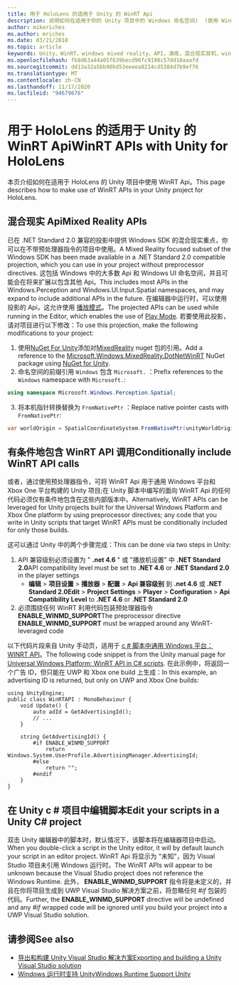 ```yaml
---
title: 用于 HoloLens 的适用于 Unity 的 WinRT Api
description: 说明如何在适用于你的 Unity 项目中的 Windows 命名空间)  (使用 WinRT Api。
author: mikeriches
ms.author: mriches
ms.date: 03/21/2018
ms.topic: article
keywords: Unity，WinRT，windows mixed reality，API，演练，混合现实耳机，windows mixed reality 耳机，虚拟现实耳机，混合现实 Api
ms.openlocfilehash: fb8d63a44a05f639becd96fc9198c57dd10aaafd
ms.sourcegitcommit: dd13a32a5bb90bd53eeeea8214cd5384d7b9ef76
ms.translationtype: MT
ms.contentlocale: zh-CN
ms.lasthandoff: 11/17/2020
ms.locfileid: "94679676"
---
```

# <a name="winrt-apis-with-unity-for-hololens"></a><span data-ttu-id="5ca02-104">用于 HoloLens 的适用于 Unity 的 WinRT Api</span><span class="sxs-lookup"><span data-stu-id="5ca02-104">WinRT APIs with Unity for HoloLens</span></span>

<span data-ttu-id="5ca02-105">本页介绍如何在适用于 HoloLens 的 Unity 项目中使用 WinRT Api。</span><span class="sxs-lookup"><span data-stu-id="5ca02-105">This page describes how to make use of WinRT APIs in your Unity project for HoloLens.</span></span>

## <a name="mixed-reality-apis"></a><span data-ttu-id="5ca02-106">混合现实 Api</span><span class="sxs-lookup"><span data-stu-id="5ca02-106">Mixed Reality APIs</span></span>

<span data-ttu-id="5ca02-107">已在 .NET Standard 2.0 兼容的投影中提供 Windows SDK 的混合现实重点，你可以在不带预处理器指令的项目中使用。</span><span class="sxs-lookup"><span data-stu-id="5ca02-107">A Mixed Reality focused subset of the Windows SDK has been made available in a .NET Standard 2.0 compatible projection, which you can use in your project without preprocessor directives.</span></span> <span data-ttu-id="5ca02-108">这包括 Windows 中的大多数 Api 和 Windows UI 命名空间，并且可能会在将来扩展以包含其他 Api。</span><span class="sxs-lookup"><span data-stu-id="5ca02-108">This includes most APIs in the Windows.Perception and Windows.UI.Input.Spatial namespaces, and may expand to include additional APIs in the future.</span></span> <span data-ttu-id="5ca02-109">在编辑器中运行时，可以使用投影的 Api，这允许使用 [播放模式](https://docs.microsoft.com//windows/mixed-reality/unity-play-mode)。</span><span class="sxs-lookup"><span data-stu-id="5ca02-109">The projected APIs can be used while running in the Editor, which enables the use of [Play Mode](https://docs.microsoft.com//windows/mixed-reality/unity-play-mode).</span></span> <span data-ttu-id="5ca02-110">若要使用此投影，请对项目进行以下修改：</span><span class="sxs-lookup"><span data-stu-id="5ca02-110">To use this projection, make the following modifications to your project:</span></span>

1) <span data-ttu-id="5ca02-111">使用[NuGet For Unity](https://github.com/GlitchEnzo/NuGetForUnity)添加对[MixedReality](https://www.nuget.org/packages/Microsoft.Windows.MixedReality.DotNetWinRT) nuget 包的引用。</span><span class="sxs-lookup"><span data-stu-id="5ca02-111">Add a reference to the [Microsoft.Windows.MixedReality.DotNetWinRT](https://www.nuget.org/packages/Microsoft.Windows.MixedReality.DotNetWinRT) NuGet package using [NuGet for Unity](https://github.com/GlitchEnzo/NuGetForUnity).</span></span>
2) <span data-ttu-id="5ca02-112">命名空间的前缀引用 `Windows` 包含 `Microsoft.` ：</span><span class="sxs-lookup"><span data-stu-id="5ca02-112">Prefix references to the `Windows` namespace with `Microsoft.`:</span></span>
```cs
using namespace Microsoft.Windows.Perception.Spatial;
```
3) <span data-ttu-id="5ca02-113">将本机指针转换替换为 `FromNativePtr` ：</span><span class="sxs-lookup"><span data-stu-id="5ca02-113">Replace native pointer casts with `FromNativePtr`:</span></span>
```cs
var worldOrigin = SpatialCoordinateSystem.FromNativePtr(unityWorldOriginPtr);
```

## <a name="conditionally-include-winrt-api-calls"></a><span data-ttu-id="5ca02-114">有条件地包含 WinRT API 调用</span><span class="sxs-lookup"><span data-stu-id="5ca02-114">Conditionally include WinRT API calls</span></span>

<span data-ttu-id="5ca02-115">或者，通过使用预处理器指令，可将 WinRT Api 用于通用 Windows 平台和 Xbox One 平台构建的 Unity 项目;在 Unity 脚本中编写的面向 WinRT Api 的任何代码必须仅有条件地包含在这些内部版本中。</span><span class="sxs-lookup"><span data-stu-id="5ca02-115">Alternatively, WinRT APIs can be leveraged for Unity projects built for the Universal Windows Platform and Xbox One platform by using preprocessor directives; any code that you write in Unity scripts that target WinRT APIs must be conditionally included for only those builds.</span></span> 

<span data-ttu-id="5ca02-116">这可以通过 Unity 中的两个步骤完成：</span><span class="sxs-lookup"><span data-stu-id="5ca02-116">This can be done via two steps in Unity:</span></span>
1) <span data-ttu-id="5ca02-117">API 兼容级别必须设置为 " **.net 4.6** " 或 "播放机设置" 中 **.NET Standard 2.0**</span><span class="sxs-lookup"><span data-stu-id="5ca02-117">API compatibility level must be set to **.NET 4.6** or **.NET Standard 2.0** in the player settings</span></span>
    - <span data-ttu-id="5ca02-118">**编辑**  > **项目设置**  > **播放器**  > **配置**  > **Api 兼容级别** 到 **.net 4.6** 或 **.NET Standard 2.0**</span><span class="sxs-lookup"><span data-stu-id="5ca02-118">**Edit** > **Project Settings** > **Player** > **Configuration** > **Api Compatibility Level** to **.NET 4.6** or **.NET Standard 2.0**</span></span>
2) <span data-ttu-id="5ca02-119">必须围绕任何 WinRT 利用代码包装预处理器指令 **ENABLE_WINMD_SUPPORT**</span><span class="sxs-lookup"><span data-stu-id="5ca02-119">The preprocessor directive **ENABLE_WINMD_SUPPORT** must be wrapped around any WinRT-leveraged code</span></span>

<span data-ttu-id="5ca02-120">以下代码片段来自 Unity 手动页，适用于 [c # 脚本中通用 Windows 平台： WINRT API](https://docs.unity3d.com/Manual/windowsstore-scripts.html)。</span><span class="sxs-lookup"><span data-stu-id="5ca02-120">The following code snippet is from the Unity manual page for [Universal Windows Platform: WinRT API in C# scripts](https://docs.unity3d.com/Manual/windowsstore-scripts.html).</span></span> <span data-ttu-id="5ca02-121">在此示例中，将返回一个广告 ID，但只能在 UWP 和 Xbox one build 上生成：</span><span class="sxs-lookup"><span data-stu-id="5ca02-121">In this example, an advertising ID is returned, but only on UWP and Xbox One builds:</span></span>

```
using UnityEngine;
public class WinRTAPI : MonoBehaviour {
    void Update() {
        auto adId = GetAdvertisingId();
        // ...
    }

    string GetAdvertisingId() {
        #if ENABLE_WINMD_SUPPORT
            return Windows.System.UserProfile.AdvertisingManager.AdvertisingId;
        #else
            return "";
        #endif
    }
}
```

## <a name="edit-your-scripts-in-a-unity-c-project"></a><span data-ttu-id="5ca02-122">在 Unity c # 项目中编辑脚本</span><span class="sxs-lookup"><span data-stu-id="5ca02-122">Edit your scripts in a Unity C# project</span></span>

<span data-ttu-id="5ca02-123">双击 Unity 编辑器中的脚本时，默认情况下，该脚本将在编辑器项目中启动。</span><span class="sxs-lookup"><span data-stu-id="5ca02-123">When you double-click a script in the Unity editor, it will by default launch your script in an editor project.</span></span> <span data-ttu-id="5ca02-124">WinRT Api 将显示为 "未知"，因为 Visual Studio 项目未引用 Windows 运行时。</span><span class="sxs-lookup"><span data-stu-id="5ca02-124">The WinRT APIs will appear to be unknown because the Visual Studio project does not reference the Windows Runtime.</span></span> <span data-ttu-id="5ca02-125">此外， **ENABLE_WINMD_SUPPORT** 指令将是未定义的，并且在你将项目生成到 UWP Visual Studio 解决方案之前，将忽略任何 *#if* 包装的代码。</span><span class="sxs-lookup"><span data-stu-id="5ca02-125">Further, the **ENABLE_WINMD_SUPPORT** directive will be undefined and any *#if* wrapped code will be ignored until you build your project into a UWP Visual Studio solution.</span></span>

## <a name="see-also"></a><span data-ttu-id="5ca02-126">请参阅</span><span class="sxs-lookup"><span data-stu-id="5ca02-126">See also</span></span>
* [<span data-ttu-id="5ca02-127">导出和构建 Unity Visual Studio 解决方案</span><span class="sxs-lookup"><span data-stu-id="5ca02-127">Exporting and building a Unity Visual Studio solution</span></span>](exporting-and-building-a-unity-visual-studio-solution.md)
* [<span data-ttu-id="5ca02-128">Windows 运行时支持 Unity</span><span class="sxs-lookup"><span data-stu-id="5ca02-128">Windows Runtime Support Unity</span></span>](https://docs.unity3d.com/Manual/IL2CPP-WindowsRuntimeSupport.html)
